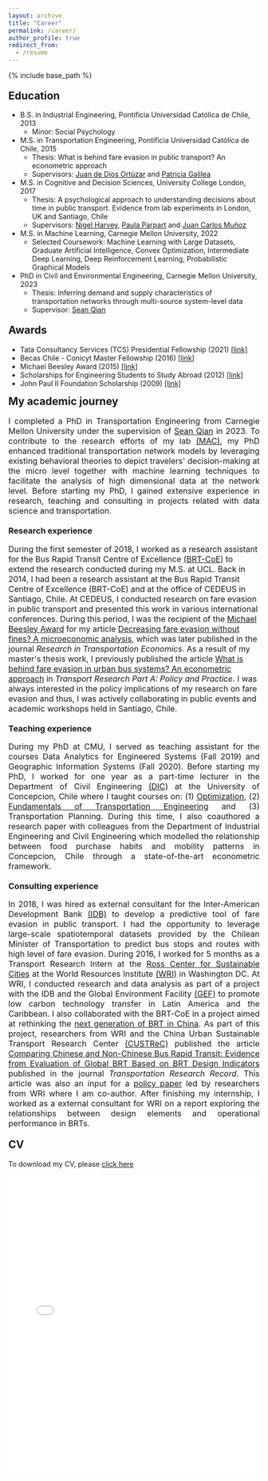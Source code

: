 ```yaml
---
layout: archive
title: "Career"
permalink: /career/
author_profile: true
redirect_from:
  - /resume
---
```


<!-- Google tag (gtag.js) -->
<script async src="https://www.googletagmanager.com/gtag/js?id=G-8MRNDHYLKN"></script>
<script>
  window.dataLayer = window.dataLayer || [];
  function gtag(){dataLayer.push(arguments);}
  gtag('js', new Date());

  gtag('config', 'G-8MRNDHYLKN');
</script>


{% include base_path %}

<h2 style = "text-align:left; margin-top:20px"> Education</h2>

* B.S. in Industrial Engineering, Pontificia Universidad Católica de Chile, 2013
  * Minor: Social Psychology
* M.S. in Transportation Engineering, Pontificia Universidad Católica de Chile, 2015 
  * Thesis: What is behind fare evasion in public transport? An econometric approach
  * Supervisors: [Juan de Dios Ortúzar](http://www.ing.uc.cl/cuerpo-docente/ortuzar-juan-de-dios/) and [Patricia Galilea](http://www.ing.uc.cl/cuerpo-docente/galilea-aranda/)
* M.S. in Cognitive and Decision Sciences, University College London, 2017 
  * Thesis: A psychological approach to understanding decisions about time in public transport. Evidence from lab experiments in London, UK and Santiago, Chile
  * Supervisors: [Nigel Harvey](https://paulaparpart.github.io/), [Paula Parpart](https://www.ucl.ac.uk/pals/research/experimental-psychology/person/paula-parpart/) and [Juan Carlos Muñoz](http://www.ing.uc.cl/cuerpo-docente/munoz-juan-carlos/)
* M.S. in Machine Learning, Carnegie Mellon University, 2022
  * Selected Coursework: Machine Learning with Large Datasets, Graduate Artificial Intelligence, Convex Optimization, Intermediate Deep Learning, Deep Reinforcement Learning, Probabilistic Graphical Models
* PhD in Civil and Environmental Engineering, Carnegie Mellon University, 2023 
  * Thesis: Inferring demand and supply characteristics of transportation networks through multi-source system-level data
  * Supervisor: [Sean Qian](https://www.cmu.edu/cee/people/faculty/qian.html)
    
<h2 style = "text-align:left; margin-top:20px"> Awards</h2>

* Tata Consultancy Services (TCS) Presidential Fellowship (2021) [[link]](https://www.cmu.edu/cee/news/news-archive/2022/02-2022-guarda-awarded-tcs-presidential-fellowship.html)
* Becas Chile - Conicyt Master Fellowship (2016) [[link]](http://www.conicyt.cl/becas-conicyt/files/2016/01/4869_2016.pdf)
* Michael Beesley Award (2015) [[link]](http://www.thredbo-conference-series.org/michael-beesley/)
* Scholarships for Engineering Students to Study Abroad (2012) [[link]](http://www.ing.uc.cl/transporte-y-logistica/pablo-guarda-regresa-de-su-pasantia-en-uc-davis/)
* John Paul II Foundation Scholarship (2009) [[link]](http://www.slideshare.net/paguarda/certificado-becado-egresado-fundacion-beca-juan-pablo-ii)



<span style="display: block; margin-top: -5px;"></span>

<!-- My academic journey
====== -->
<h2 style = "text-align:left; margin-top:20px"> My academic journey</h2>

<div style="text-align: justify">
<font size="3">
I completed a PhD in Transportation Engineering from Carnegie Mellon University under the supervision of <a href="https://www.cmu.edu/cee/people/faculty/qian.html" target="_blank"><span style="text-align:center">Sean Qian</span></a> in 2023. To contribute to the research efforts of my lab <a href="http://mac.heinz.cmu.edu/" target="_blank"><span style="text-align:center">(MAC)</span></a>, my PhD enhanced traditional transportation network models by leveraging existing behavioral theories to depict travelers' decision-making at the micro level together with machine learning techniques to facilitate the analysis of high dimensional data at the network level. Before starting my PhD, I gained extensive experience in research, teaching and consulting in projects related with data science and transportation.
<!-- I am passionate about leveraging naturally occurring and experimental data to understand and predict human behavior at micro and macro scales.  -->
</font>
</div>

<!-- ## Research experience -->
<h3 style = "text-align:left; margin-top:20px"> Research experience</h3>
<!-- <div style="text-align: justify"> -->
<font size="3">
During the first semester of 2018, I worked as a research assistant for the Bus Rapid Transit Centre of Excellence <a href="http://www.brt.cl/" target="_blank"><span style="text-align:center">(BRT-CoE)</span></a> to extend the research conducted during my M.S. at UCL. Back in 2014, I had been a research assistant at the Bus Rapid Transit Centre of Excellence (BRT-CoE) and at the office of CEDEUS in Santiago, Chile. At CEDEUS, I conducted research on fare evasion in public transport and presented this work in various international conferences. During this period, I was the recipient of the <a href="http://www.thredbo-conference-series.org/michael-beesley/" target="_blank"><span style="text-align:center">Michael Beesley Award</span></a> for my article <a href="https://doi.org/10.1016/j.retrec.2016.06.001" target="_blank"><span style="text-align:center">Decreasing fare evasion without fines? A microeconomic analysis</span></a>, which was later published in the journal <i>Research in Transportation Economics</i>. As a result of my master's thesis work, I previously published the article <a href="https://doi.org/10.1016/j.tra.2015.10.008" target="_blank"><span style="text-align:center">What is behind fare evasion in urban bus systems? An econometric approach</span></a> in <i>Transport Research Part A: Policy and Practice</i>.​ I was always interested in the policy implications of my research on fare evasion and thus, I was actively collaborating in public events and academic workshops held in Santiago, Chile.
</font>
<!-- </div> -->
<!-- <span style="display: block; margin-top: -40px;"></span> -->
<!-- ## Teaching experience -->
<h3 style = "text-align:left; margin-top:20px"> Teaching experience</h3>
<div style="text-align: justify">
<font size="3">
During my PhD at CMU, I served as teaching assistant for the courses Data Analytics for Engineered Systems (Fall 2019) and Geographic Information Systems (Fall 2020). Before starting my PhD, I worked for one year as a part-time lecturer in the Department of Civil Engineering 
<a href="http://www.ing.udec.cl/Departamento/ingenieria-civil" target="_blank"><span style="text-align:center">(DIC)</span></a> at the University of Concepcion, Chile where I taught courses on: (1) <a href="https://github.com/pabloguarda/Optimization" target="_blank"><span style="text-align:center">Optimization</span></a>, (2) <a href="https://github.com/pabloguarda/Fundamentals-of-Transport-Engineering" target="_blank"><span style="text-align:center"> Fundamentals of Transportation Engineering</span></a> and (3) Transportation Planning. During this time, I also coauthored a research paper with colleagues from the Department of Industrial Engineering and Civil Engineering which modelled the relationship between food purchase habits and mobility patterns in Concepcion, Chile through a state-of-the-art econometric framework.
</font>
</div>
<!-- <span style="display: block; margin-top: -40px;"></span> -->
<!-- ## Consulting experience -->
<h3 style = "text-align:left; margin-top:20px"> Consulting experience</h3>
<!--<div style="height:10px;font-size:1px;text-align: justify">&nbsp;</div>-->
<div style="text-align: justify">
<font size="3">
In 2018, I was hired as external consultant for the Inter-American Development Bank <a href="http://www.iadb.org/" target="_blank"><span style="text-align:center">(IDB)</span></a> to develop a predictive tool of fare evasion in public transport. I had the opportunity to leverage large-scale spatiotemporal datasets provided by the Chilean Minister of Transportation to predict bus stops and routes with high level of fare evasion. During 2016, I worked for 5 months as a Transport Research Intern at the <a href="http://www.wrirosscities.org/" target="_blank"><span style="text-align:center"> Ross Center for Sustainable Cities</span></a> at the World Resources Institute <a href="http://www.wri.org/" target="_blank"><span style="text-align:center"> (WRI)</span></a> in Washington DC. At WRI, I conducted research and data analysis as part of a project with the IDB and the Global Environment Facility <a href="https://www.thegef.org/" target="_blank"><span style="text-align:center">(GEF)</span></a> to promote low carbon technology transfer in Latin America and the Caribbean. I also collaborated with the BRT-CoE in a project aimed at rethinking the <a href="http://www.brt.cl/new-generation-of-brt-in-china/" target="_blank"><span style="text-align:center">next generation of BRT in China</span></a>. As part of this project, researchers from WRI and the China Urban Sustainable Transport Research Center <a href="http://www.slocat.net/member/161" target="_blank"><span style="text-align:center">(CUSTReC)</span></a> published the article <a href="https://doi.org/10.3141/2647-14" target="_blank"><span style="text-align:center">Comparing Chinese and Non-Chinese Bus Rapid Transit: Evidence from Evaluation of Global BRT Based on BRT Design Indicators</span></a> published in the journal <i>Transportation Research Record</i>. This article was also an input for a <a href="https://www.wri.org/sites/default/files/bus-rapid-transit-in-china_1.pdf" target="_blank"><span style="text-align:center">policy paper</span></a> led by researchers from WRI where I am co-author. After finishing my internship, I worked as a external consultant for WRI on a report exploring the relationships between design elements and operational performance in BRTs.
</font>
</div>

<h2 style = "text-align:left; margin-top:20px"> CV</h2>

To download my CV, please [click here](https://raw.githubusercontent.com/pabloguarda/pabloguarda.github.io/master/files/cv_pabloguarda.pdf
)


<!-- <iframe src="https://drive.google.com/file/d/1Sqhl0yt6XRriAkr1usdyptCjBAZkK2fh/preview" width="100%" height="100%"></iframe>  -->

<!-- <iframe class="scribd_iframe_embed" title="Curriculum" src="https://www.scribd.com/embeds/518473219/content?start_page=1&view_mode=scroll&access_key=key-N63v6x4l06ZxxjyTXhcy" data-auto-height="true" data-aspect-ratio="null" scrolling="no" width="100%" height="600" frameborder="0"></iframe> -->

<!-- <br> -->
<iframe src="/files/cv_pabloguarda.pdf#view=FitH" style="width:100%; height:600px; border:none;" scrolling="auto"></iframe>


<!-- Pablo Guarda is a PhD in Advanced Infrastructure Systems (AIS) under the supervision of <a href="https://www.cmu.edu/cee/people/faculty/qian.html" target="_blank"><span style="text-align:center">Prof. Sean Qian</span></a> in the Department of Civil and Environmental Engineering <a href="https://www.cmu.edu/cee/people/cee-phd-students.html" target="_blank"><span style="text-align:center">(CEE)</span></a> at Carnegie Mellon University (CMU). He is also pursuing a M.S in Machine Learning in the School of Computer Science (SCS) at CMU. Pablo is passionate about leveraging naturally occurring and experimental data to understand and predict human behavior at micro and macro scales. 
</font>
</div> -->

<!-- <br>  -->



<!-- In his view, collaboration among transportation, behavioral and computer scientists will be key to achieve this goal. -->

<!-- <h2 style = "text-align:left; margin-top:20px">Education</h2> -->
<!-- # Education

<div style="text-align: justify">
<font size="3">
Pablo completed a B.S. in Industrial Engineering, a minor in Social Psychology and a M.S. in Transportation Engineering at Pontifical Catholic University of Chile <a href="https://www.ing.uc.cl/transporte-y-logistica/" target="_blank"><span style="text-align:center">(PUC)</span></a> in 2015. In 2017, he graduated with a M.S. in Cognitive and Decision Sciences from University College London <a href="https://www.ucl.ac.uk/pals/research/experimental-psychology/" target="_blank"><span style="text-align:center">(UCL)</span></a>. 
</font>
</div> -->

<!-- 
Work experience
======
* Spring 2024: Academic Pages Collaborator
  * Github University
  * Duties includes: Updates and improvements to template
  * Supervisor: The Users

* Fall 2015: Research Assistant
  * Github University
  * Duties included: Merging pull requests
  * Supervisor: Professor Hub

* Summer 2015: Research Assistant
  * Github University
  * Duties included: Tagging issues
  * Supervisor: Professor Git
  
Skills
======
* Skill 1
* Skill 2
  * Sub-skill 2.1
  * Sub-skill 2.2
  * Sub-skill 2.3
* Skill 3

Publications
======
  <ul>{% for post in site.publications reversed %}
    {% include archive-single-cv.html %}
  {% endfor %}</ul>
  
Talks
======
  <ul>{% for post in site.talks reversed %}
    {% include archive-single-talk-cv.html  %}
  {% endfor %}</ul>
  
Teaching
======
  <ul>{% for post in site.teaching reversed %}
    {% include archive-single-cv.html %}
  {% endfor %}</ul>
  
Service and leadership
======
* Currently signed in to 43 different slack teams -->
